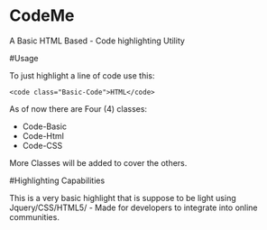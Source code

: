 # CodeMe
A Basic HTML Based -  Code highlighting Utility 


#Usage

To just highlight a line of code use this:

`<code class="Basic-Code">HTML</code>`


As of now there are Four (4) classes:

 - Code-Basic 
 - Code-Html
 - Code-CSS

 
More Classes will be added to cover the others. 


#Highlighting Capabilities

This is a very basic highlight that is suppose to be light using Jquery/CSS/HTML5/ - Made for developers to integrate into online communities.




  
